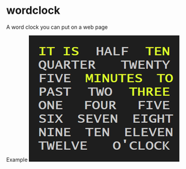 # wordclock
A word clock you can put on a web page

Example
![](https://github.com/solastley/wordclock/raw/master/example.png)
